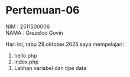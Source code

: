 # Pertemuan-06

NIM : 2511500006<br>
NAMA : Grezelco Govin<br>

Hari ini, rabu 29.oktober.2025 saya mempelajari:
<ol>
    <li>hello.php</li>
    <li>index.php</li>
    <li>Latihan variabel dan tipe data</li>
</ol>